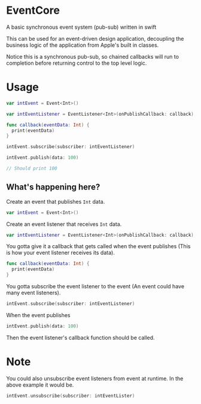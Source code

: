 # EventCore
A basic synchronous event system (pub-sub) written in swift

This can be used for an event-driven design application, decoupling the business logic of the application from Apple's built in classes.

Notice this is a synchronous pub-sub, so chained callbacks will run to completion before returning control to the top level logic.

# Usage

```swift
var intEvent = Event<Int>()

var intEventListener = EventListener<Int>(onPublishCallback: callback);

func callback(eventData: Int) {
  print(eventData)
}

intEvent.subscribe(subscriber: intEventListener)

intEvent.publish(data: 100)

// Should print 100
```

## What's happening here?

Create an event that publishes `Int` data.
```swift
var intEvent = Event<Int>()
```

Create an event listener that receives `Int` data.
```swift
var intEventListener = EventListener<Int>(onPublishCallback: callback);
```
You gotta give it a callback that gets called when the event publishes (This is how your event listener receives its data).
```swift
func callback(eventData: Int) {
  print(eventData)
}
```

You gotta subscribe the event listener to the event (An event could have many event listeners).
```swift
intEvent.subscribe(subscriber: intEventListener)
```

When the event publishes
```swift
intEvent.publish(data: 100)
```

Then the event listener's callback function should be called.

# Note

You could also unsubscribe event listeners from event at runtime. In the above example it would be.
```swift
intEvent.unsubscribe(subscriber: intEventLister)
```
